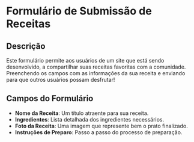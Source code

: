 # Formulário de Submissão de Receitas

## Descrição
Este formulário permite aos usuários de um site que está sendo desenvolvido, a compartilhar suas receitas favoritas com a comunidade. Preenchendo os campos com as informações da sua receita e enviando para que outros usuários possam desfrutar!

## Campos do Formulário
- **Nome da Receita**: Um título atraente para sua receita.
- **Ingredientes**: Lista detalhada dos ingredientes necessários.
- **Foto da Receita**: Uma imagem que represente bem o prato finalizado.
- **Instruções de Preparo**: Passo a passo do processo de preparação.


